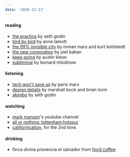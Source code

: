 ```yaml
---
date: '2020-12-13'
---
```


#### reading

- [the practice](../books/the-practice.md) by seth godin
- [bird by bird](../books/bird-by-bird.md) by anne lamott
- [the 99% invisible city](https://99percentinvisible.org/book/) by roman mars and kurt kohlstedt
- [the new corporation](https://www.penguinrandomhouse.com/books/621948/the-new-corporation-by-joel-bakan/) by joel bakan
- [keep going](https://austinkleon.com/keepgoing/) by austin kleon
- [subliminal](https://www.penguinrandomhouse.com/books/115698/subliminal-by-leonard-mlodinow/) by leonard mlodinow

#### listening

- [tech won't save us](https://open.spotify.com/show/3UhsI7s4bkH1FcMZI5u9iD?si=59Oy2qE8Rte4Of8ubbqStw) by paris marx
- [design details](https://designdetails.fm) by marshall bock and brian lovin
- [akimbo](https://www.akimbo.link) by seth godin

#### watching

- [mark manson](https://www.youtube.com/channel/UC0TnW9acNxqeojxXDMbohcA)'s youtube channel
- [all or nothing: tottenham hotspur](https://www.imdb.com/title/tt11188556)
- [californication](https://www.imdb.com/title/tt0904208/), for the 2nd time.

#### drinking

- finca divina provencia el salvador from [fjord coffee](https://fjord-coffee.de)
